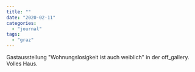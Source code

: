 ```yaml
---
title: ""
date: "2020-02-11"
categories: 
  - "journal"
tags: 
  - "graz"
---
```


Gastausstellung "Wohnungslosigkeit ist auch weiblich" in der off\_gallery. Volles Haus.
